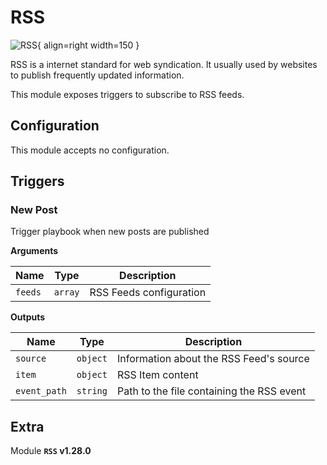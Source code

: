 # RSS

![RSS](/assets/playbooks/library/rss.svg){ align=right width=150 }

RSS is a internet standard for web syndication. It usually used by websites to publish frequently updated information.

This module exposes triggers to subscribe to RSS feeds.

## Configuration

This module accepts no configuration.

## Triggers

### New Post

Trigger playbook when new posts are published

**Arguments**

| Name      |  Type   |  Description  |
| --------- | ------- | --------------------------- |
| `feeds` | `array` | RSS Feeds configuration |


**Outputs**

| Name      |  Type   |  Description  |
| --------- | ------- | --------------------------- |
| `source` | `object` | Information about the RSS Feed's source |
| `item` | `object` | RSS Item content |
| `event_path` | `string` | Path to the file containing the RSS event |


## Extra

Module **`RSS` v1.28.0**